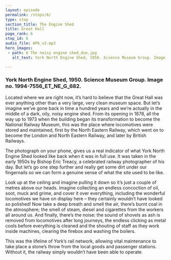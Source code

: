 ```yaml
---
layout: episode
permalink: /stops/6/
type: stop
section_title: The Engine Shed
title: Great Hall
page_rank: 6
stop_id: 6
audio_file: AP6_v2.mp3
hero_images:
 - path: 6 The noisy engine shed_duo.jpg
   alt_text: York North Engine Shed, 1950. Science Museum Group. Image no. 1994-7556_ET_NE_G_682.

---
```

### York North Engine Shed, 1950. Science Museum Group. Image no. 1994-7556_ET_NE_G_682.

Located where we are right now, it’s hard to believe that the Great Hall was ever anything other than a very large, very clean museum space. But let’s imagine we’ve gone back in time a hundred years and we’re actually in the middle of a dark, oily, noisy engine shed. From its opening in 1878, all the way up to 1973 when the building began its transformation to become the National Railway Museum, this was the place where locomotives were stored and maintained, first by the North Eastern Railway, which went on to become the London and North Eastern Railway, and later by British Railways.

The photograph on your phone, gives us a real indicator of what York North Engine Shed looked like back when it was in full use. It was taken in the early 1950s by Bishop Eric Treacy, a celebrated railway photographer of his day. But let’s go one step further and really get some dirt under our fingernails so we can form a genuine sense of what the site used to be like.

Look up at the ceiling and imagine pulling it down so it’s just a couple of metres above our heads. Imagine collecting an endless concoction of oil, soot, muck and grime, and cover it over everything, including the wonderful locomotives we have on display here – they certainly wouldn’t have looked so polished! Now take a deep breath and smell the air, there’s burnt coal in the atmosphere; the smell of steam, diesel and cigarettes from the workers all around us. And finally, there’s the noise: the sound of shovels as ash is removed from locomotives after long journeys, the endless clicking as metal cools before everything is cleaned and the shouting of staff as they work inside machines, clearing the firebox and washing the boilers.

This was the lifeline of York’s rail network, allowing vital maintenance to take place a stone’s throw from the local goods and passenger stations. Without it, the railway simply wouldn’t have been able to operate.
